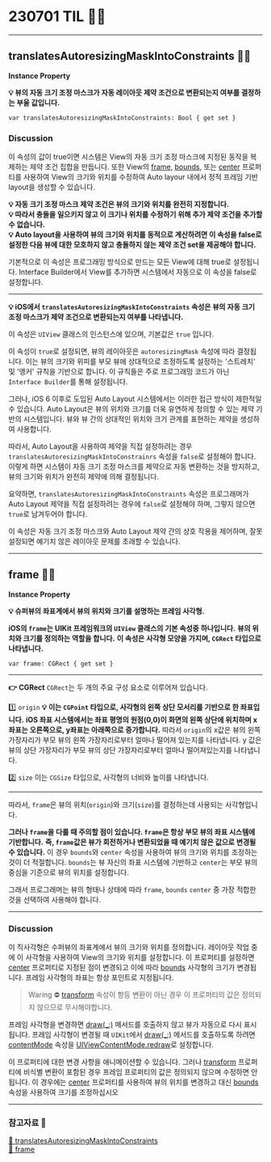 # 230701 TIL 👨‍🔬

---

## translatesAutoresizingMaskIntoConstraints 👨‍🔬

**Instance Property**

**💡 뷰의 자동 크기 조정 마스크가 자동 레이아웃 제약 조건으로 변환되는지 여부를 결정하는 부울 값입니다.**

```swift!
var translatesAutoresizingMaskIntoConstraints: Bool { get set }
```

### Discussion
이 속성의 값이 true이면 시스템은 View의 자동 크기 조정 마스크에 지정된 동작을 복제하는 제약 조건 집합을 만듭니다.
또한 View의 [frame](https://developer.apple.com/documentation/uikit/uiview/1622621-frame), [bounds](https://developer.apple.com/documentation/uikit/uiview/1622580-bounds), 또는 [center](https://developer.apple.com/documentation/uikit/uiview/1622627-center) 프로퍼티를 사용하여 View의 크기와 위치를 수정하여 Auto layour 내에서 정적 프레임 기반 layout을 생성할 수 있습니다.

**💡 자동 크기 조정 마스크 제약 조건은 뷰의 크기와 위치를 완전히 지정합니다.**</br>
**💡 따라서 충돌을 일으키지 않고 이 크기나 위치를 수정하기 위해 추가 제약 조건을 추가할 수 없습니다.**</br>
**💡 Auto layout을 사용하여 뷰의 크기와 위치를 동적으로 계산하려면 이 속성을 false로 설정한 다음 뷰에 대한 모호하지 않고 충돌하지 않는 제약 조건 set을 제공해야 합니다.**</br>

기본적으로 이 속성은 프로그래밍 방식으로 만드는 모든 View에 대해 true로 설정됩니다.
Interface Builder에서 View를 추가하면 시스템에서 자동으로 이 속성을 false로 설정합니다.

---

**💡 iOS에서 `translatesAutoresizingMaskIntoConstraints` 속성은 뷰의 자동 크기 조정 마스크가 제약 조건으로 변환되는지 여부를 나타냅니다.**

이 속성은 `UIView` 클래스의 인스턴스에 있으며, 기본값은 `true` 입니다.

이 속성이 `true`로 설정되면, 뷰의 레이아웃은 `autoresizingMask` 속성에 따라 결정됩니다.
이는 뷰의 크기와 위피를 부모 뷰에 상대적으로 조정하도록 설정하는 '스트레치' 및 '앵커' 규칙을 기반으로 합니다.
이 규칙들은 주로 프로그래밍 코드가 아닌 `Interface Builder`를 통해 설정됩니다.

그러나, iOS 6 이후로 도입된 Auto Layout 시스템에서는 이러한 접근 방식이 제한적일 수 있습니다.
Auto Layout은 뷰의 위치와 크기를 더욱 유연하게 정의할 수 있는 제약 기반의 시스템입니다.
뷰와 뷰 간의 상대적인 위치와 크기 관계를 표현하는 제약을 생성하여 사용합니다.

따라서, Auto Layout을 사용하여 제약을 직접 설정하려는 경우
`translatesAutoresizingMaskIntoConstrainrs` 속성을 `false`로 설정해야 합니다.
이렇게 하면 시스템이 자동 크기 조정 마스크를 제약으로 자동 변환하는 것을 방지하고, 뷰의 크기와 위치가 완전히 제약에 의해 결정됩니다.

요약하면, `translatesAutoresizingMaskIntoConstraints` 속성은 프로그래머가 Auto Layout 제약을 직접 설정하려는 경우에 `false`로 설정해야 하며, 그렇지 않으면 `true`로 남겨두어야 합니다.

이 속성은 자동 크기 조정 마스크와 Auto Layout 제약 간의 상호 작용을 제어하며, 잘못 설정되면 예기치 않은 레이아웃 문제를 초래할 수 있습니다.

---

## frame 👨‍🔬

**Instance Property**

**💡 슈퍼뷰의 좌표계에서 뷰의 위치와 크기를 설명하는 프레임 사각형.**

**iOS의 `frame`는 UIKit 프레임워크의 `UIView` 클래스의 기본 속성중 하나입니다.**
**뷰의 위치와 크기를 정의하는 역할을 합니다.**
**이 속성은 사각형 모양을 가지며, `CGRect` 타입으로 나타냅니다.**

```swift!
var frame: CGRect { get set }
```

---

**👉 CGRect**
`CGRect`는 두 개의 주요 구성 요소로 이루어져 있습니다.

1️⃣ `origin`
**💡 이는 `CGPoint` 타입으로, 사각형의 왼쪽 상단 모서리를 기반으로 한 좌표입니다.**
**iOS 좌표 시스템에서는 좌표 평명의 원점(0,0)이 화면의 왼쪽 상단에 위치하며 x좌표는 오른쪽으로, y좌표는 아래쪽으로 증가합니다.**
따라서 `origin`의 x값은 뷰의 왼쪽 가장자리가 부모 뷰의 왼쪽 가장자리로부터 얼마나 떨어져 있는지를 나타냅니다.
y 값은 뷰의 상단 가장자리가 부모 뷰의 상단 가장자리로부터 얼마나 떨어져있는지를 나타냅니다.

2️⃣ `size`
이는 `CGSize` 타입으로, 사각형의 너비와 높이를 나타냅니다.

---

따라서, `frame`은 뷰의 위치(`origin`)와 크기(`size`)를 결정하는데 사용되는 사각형입니다.

**그러나 `frame`을 다룰 때 주의할 점이 있습니다. `frame`은 항상 부모 뷰의 좌표 시스템에 기반합니다.**
**즉, `frame`값은 뷰가 회전하거나 변환되었을 때 예기치 않은 값으로 변경될 수 있습니다.**
이 경우 `bounds`와 `center` 속성을 사용하여 뷰의 크기와 위치를 조정하는 것이 더 적절합니다.
`bounds`는 뷰 자신의 좌표 시스템에 기반하고 `center`는 부모 뷰의 중심을 기준으로 뷰의 위치를 설정합니다.

그래서 프로그래머는 뷰의 형태나 상태에 따라 `frame`, `bounds` `center` 중 가장 적합한 것을 선택하여 사용해야 합니다.

---

### Discussion
이 직사각형은 수퍼뷰의 좌표계에서 뷰의 크기와 위치를 정의합니다.
레이아웃 작업 중에 이 사각형을 사용하여 View의 크기와 위치를 설정합니다.
이 프로퍼티를 설정하면 [center](https://developer.apple.com/documentation/uikit/uiview/1622627-center) 프로퍼티로 지정된 점이 변경되고 이에 따라 [bounds](https://developer.apple.com/documentation/uikit/uiview/1622580-bounds) 사각형의 크기가 변경됩니다.
프레임 사각형의 좌표는 항상 포인트로 지정됩니다.

> Waring ⛔️
> [transform](https://developer.apple.com/documentation/uikit/uiview/1622459-transform) 속성이 항등 변환이 아닌 경우 이 프로퍼티의 값은 정의되지 않으므로 무시해야합니다.

프레임 사각형을 변경하면 [draw(_:)](https://developer.apple.com/documentation/uikit/uiview/1622529-draw) 메서드를 호출하지 않고 뷰가 자동으로 다시 표시됩니다.
프레임 사각형이 변경될 때 `UIKit`에서 [draw(_:)](https://developer.apple.com/documentation/uikit/uiview/1622529-draw) 메서드를 호출하도록 하려면 [contentMode](https://developer.apple.com/documentation/uikit/uiview/1622619-contentmode) 속성을 [UIViewContentMode.redraw](https://developer.apple.com/documentation/uikit/uiview/contentmode/redraw)로 설정합니다.

이 프로퍼티에 대한 변경 사항을 애니메이션할 수 있습니다.
그러나 [transform](https://developer.apple.com/documentation/uikit/uiview/1622459-transform) 프로퍼티에 비식별 변환이 포함된 경우 프레임 프로퍼티의 값은 정의되지 않으며 수정하면 안 됩니다.
이 경우에는 [center](https://developer.apple.com/documentation/uikit/uiview/1622627-center) 프로퍼티를 사용하여 뷰의 위치를 변경하고 대신 [bounds](https://developer.apple.com/documentation/uikit/uiview/1622580-bounds) 속성을 사용하여 크기를 조정하십시오

---

### 참고자료 📓
[🍎 translatesAutoresizingMaskIntoConstraints](https://developer.apple.com/documentation/uikit/uiview/1622572-translatesautoresizingmaskintoco)</br>
[🍎 frame](https://developer.apple.com/documentation/uikit/uiview/1622621-frame)

